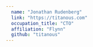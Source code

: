 ```yaml
---
  name: "Jonathan Rudenberg"
  link: "https://titanous.com"
  occupation_title: "CTO"
  affiliation: "Flynn"
  github: "titanous"
---
```

